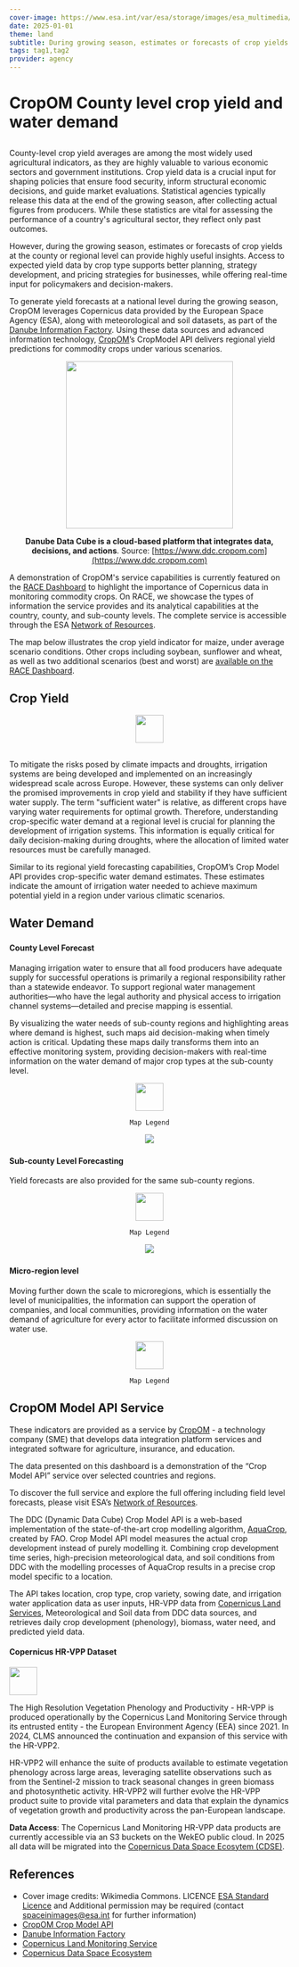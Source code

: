 ```yaml
---
cover-image: https://www.esa.int/var/esa/storage/images/esa_multimedia/images/2018/09/watering_crops/17679972-1-eng-GB/Watering_crops_pillars.jpg
date: 2025-01-01
theme: land
subtitle: During growing season, estimates or forecasts of crop yields at the county or regional level can provide highly useful insights.
tags: tag1,tag2
provider: agency
---
```


# CropOM County level crop yield and water demand <!--{ as="img" mode="hero" src="https://www.esa.int/var/esa/storage/images/esa_multimedia/images/2018/09/watering_crops/17679972-1-eng-GB/Watering_crops_pillars.jpg" }-->

##

County-level crop yield averages are among the most widely used agricultural indicators, as they are highly valuable to various economic sectors and government institutions. Crop yield data is a crucial input for shaping policies that ensure food security, inform structural economic decisions, and guide market evaluations. Statistical agencies typically release this data at the end of the growing season, after collecting actual figures from producers. While these statistics are vital for assessing the performance of a country's agricultural sector, they reflect only past outcomes.

However, during the growing season, estimates or forecasts of crop yields at the county or regional level can provide highly useful insights. Access to expected yield data by crop type supports better planning, strategy development, and pricing strategies for businesses, while offering real-time input for policymakers and decision-makers.

To generate yield forecasts at a national level during the growing season, CropOM leverages Copernicus data provided by the European Space Agency (ESA), along with meteorological and soil datasets, as part of the [Danube Information Factory](https://www.ddc.cropom.com). Using these data sources and advanced information technology, [CropOM](https://cropom.com)’s CropModel API delivers regional yield predictions for commodity crops under various scenarios.

<center>
	<img src=https://www.ddc.cropom.com/assets/DDC__MAIN-DMAXp7Jk.svg height="300">

**Danube Data Cube is a cloud-based platform that integrates data, decisions, and actions**. Source: [https://www.ddc.cropom.com](https://www.ddc.cropom.com)
	</center>
	
A demonstration of CropOM's service capabilities is currently featured on the [RACE Dashboard](https://race.esa.int/) to highlight the importance of Copernicus data in monitoring commodity crops. On RACE, we showcase the types of information the service provides and its analytical capabilities at the country, county, and sub-county levels. The complete service is accessible through the ESA [Network of Resources](https://portfolio.nor-discover.org/?textSearch=cropom&filterServiceType=Any&filterSource=Any&filterGeographicalCoverage=Any&filterTemporalPeriodStart=&filterTemporalPeriodEnd=).

The map below illustrates the crop yield indicator for maize, under average scenario conditions. Other crops including soybean, sunflower and wheat, as well as two additional scenarios (best and worst) are [available on the RACE Dashboard](https://race.esa.int/?indicator=CROPOMHU1&x=2193607.25256&y=5996965.74672&z=7.4418).


## Crop Yield <!--{as="eox-map" style="width: 100%; height: 500px;" layers='[{"type":"Tile","properties":{"id":"Overlay labels"},"source":{"type":"XYZ","urls":["//s2maps-tiles.eu/wmts/1.0.0/overlay_base_bright_3857/default/g/{z}/{y}/{x}.jpg"]}},{"type":"Vector","properties":{"id":"Hungary yield"},"style":{"jsonform":{"type":"object","title":"Data configuration","properties":{"crop":{"title":"Crop","type":"string","enum":["Maize","Soybean","Sunflower","Wheat"],"default":"Maize"},"vstat":{"title":"Statistical value","type":"string","enum":["average","best","worst"],"default":"average"},"vminmax":{"title":"Dynamic range","description":"Yield [t/ha]","type":"object","properties":{"vmin":{"type":"number","minimum":0,"maximum":50,"format":"range","default":2},"vmax":{"type":"number","minimum":0,"maximum":50,"format":"range","default":20}},"format":"minmax"}}},"variables":{"crop":"Maize","vstat":"average","vmin":2,"vmax":7.7},"fill-color":["case",["==",["get","yield","Maize","average"],"N/A"],[253,231,37,0.25],["interpolate",["linear"],["/",["-",["get","yield","Maize","average"],2],7.7],0,[68,1,84,1],0.06666666666666667,[70,23,103,1],0.13333333333333333,[71,44,122,1],0.2,[65,63,131,1],0.26666666666666666,[59,81,139,1],0.3333333333333333,[52,97,141,1],0.4,[44,113,142,1],0.4666666666666667,[39,129,142,1],0.5333333333333333,[33,144,141,1],0.6,[39,173,129,1],0.6666666666666666,[66,187,114,1],0.7333333333333333,[92,200,99,1],0.8,[131,210,75,1],0.8666666666666667,[170,220,50,1],0.9333333333333333,[212,226,44,1],1,[253,231,37,1]]],"stroke-color":"black","stroke-width":1,"layerId":"crop_forecast_hu"},"source":{"type":"Vector","url":"https://api.cropom-dev.com/crop_model/regional_forecast?country_code=HU","format":{"type":"GeoJSON","dataProjection":"EPSG:3035"}}},{"type":"Tile","properties":{"id":"Terrain light"},"source":{"type":"XYZ","urls":["//s2maps-tiles.eu/wmts/1.0.0/terrain-light_3857/default/g/{z}/{y}/{x}.jpg"]}}]' zoom="6.69708496650794" center=[19.7,46.75390620626126] }-->

<center>
	<img src="https://raw.githubusercontent.com/eurodatacube/eodash-assets/main/collections/crop_forecast_CropOM/cm_legend.png" height="50">
</center>
	
## 
	
To mitigate the risks posed by climate impacts and droughts, irrigation systems are being developed and implemented on an increasingly widespread scale across Europe. However, these systems can only deliver the promised improvements in crop yield and stability if they have sufficient water supply. The term "sufficient water" is relative, as different crops have varying water requirements for optimal growth. Therefore, understanding crop-specific water demand at a regional level is crucial for planning the development of irrigation systems. This information is equally critical for daily decision-making during droughts, where the allocation of limited water resources must be carefully managed.

Similar to its regional yield forecasting capabilities, CropOM’s Crop Model API provides crop-specific water demand estimates. These estimates indicate the amount of irrigation water needed to achieve maximum potential yield in a region under various climatic scenarios.

## Water Demand <!--{ as="eox-map" mode="tour" }-->

### <!--{ layers='[{"type":"Tile","properties":{"id":"Overlay labels"},"source":{"type":"XYZ","urls":["//s2maps-tiles.eu/wmts/1.0.0/overlay_base_bright_3857/default/g/{z}/{y}/{x}.jpg"]}},{"type":"Vector","properties":{"id":"Hungary water demand"},"style":{"jsonform":{"type":"object","title":"Data configuration","properties":{"crop":{"title":"Crop","type":"string","enum":["Maize","Soybean","Sunflower","Wheat"],"default":"Maize"},"vstat":{"title":"Statistical value","type":"string","enum":["average","best","worst"],"default":"average"},"vminmax":{"title":"Dynamic range","description":"Water need [mm]","type":"object","properties":{"vmin":{"type":"number","minimum":0,"maximum":800,"format":"range","default":0},"vmax":{"type":"number","minimum":0,"maximum":800,"format":"range","default":500}},"format":"minmax"}}},"variables":{"crop":"Maize","vstat":"average","vmin":179.82,"vmax":263.69},"fill-color":["case",["==",["get","water_need","Maize","average"],"N/A"],[253,231,37,0.25],["interpolate",["linear"],["/",["-",["get","water_need","Maize","average"],179.82],263.69],0,[68,1,84,1],0.06666666666666667,[70,23,103,1],0.13333333333333333,[71,44,122,1],0.2,[65,63,131,1],0.26666666666666666,[59,81,139,1],0.3333333333333333,[52,97,141,1],0.4,[44,113,142,1],0.4666666666666667,[39,129,142,1],0.5333333333333333,[33,144,141,1],0.6,[39,173,129,1],0.6666666666666666,[66,187,114,1],0.7333333333333333,[92,200,99,1],0.8,[131,210,75,1],0.8666666666666667,[170,220,50,1],0.9333333333333333,[212,226,44,1],1,[253,231,37,1]]],"stroke-color":"black","stroke-width":1,"layerId":"crop_forecast_hu_water"},"source":{"type":"Vector","url":"https://api.cropom-dev.com/crop_model/regional_forecast?country_code=HU","format":{"type":"GeoJSON","dataProjection":"EPSG:3035"}}},{"type":"Tile","properties":{"id":"Terrain light"},"source":{"type":"XYZ","urls":["//s2maps-tiles.eu/wmts/1.0.0/terrain-light_3857/default/g/{z}/{y}/{x}.jpg"]}}]' zoom="6.69708496650794" center=[19.7,46.75390620626126] animationOptions={duration:500}}-->
#### County Level Forecast
Managing irrigation water to ensure that all food producers have adequate supply for successful operations is primarily a regional responsibility rather than a statewide endeavor. To support regional water management authorities—who have the legal authority and physical access to irrigation channel systems—detailed and precise mapping is essential.

By visualizing the water needs of sub-county regions and highlighting areas where demand is highest, such maps aid decision-making when timely action is critical. Updating these maps daily transforms them into an effective monitoring system, providing decision-makers with real-time information on the water demand of major crop types at the sub-county level.


<center>
	<img src="https://raw.githubusercontent.com/eurodatacube/eodash-assets/main/collections/crop_forecast_CropOM/cm_legend.png" height="50"/>
	
	Map Legend
</center>
<center>
	<img src="https://raw.githubusercontent.com/eurodatacube/eodash-assets/main/stories/RACE/county-water-demand.png"/>
</center>

### <!--{ layers='[{"type":"Tile","properties":{"id":"Overlay labels"},"source":{"type":"XYZ","urls":["//s2maps-tiles.eu/wmts/1.0.0/overlay_base_bright_3857/default/g/{z}/{y}/{x}.jpg"]}},{"type":"Vector","properties":{"id":"Hungary Békés subcounty yield"},"style":{"jsonform":{"type":"object","title":"Data configuration","properties":{"crop":{"title":"Crop","type":"string","enum":["Maize","Soybean","Sunflower","Wheat"],"default":"Maize"},"vstat":{"title":"Statistical value","type":"string","enum":["average","best","worst"],"default":"average"},"vminmax":{"title":"Dynamic range","description":"Yield [t/ha]","type":"object","properties":{"vmin":{"type":"number","minimum":0,"maximum":50,"format":"range","default":2},"vmax":{"type":"number","minimum":0,"maximum":50,"format":"range","default":20}},"format":"minmax"}}},"variables":{"crop":"Maize","vstat":"average","vmin":1.24,"vmax":3.82},"fill-color":["case",["==",["get","yield","Maize","average"],"N/A"],[253,231,37,0.25],["interpolate",["linear"],["/",["-",["get","yield","Maize","average"],1.24],3.82],0,[68,1,84,1],0.06666666666666667,[70,23,103,1],0.13333333333333333,[71,44,122,1],0.2,[65,63,131,1],0.26666666666666666,[59,81,139,1],0.3333333333333333,[52,97,141,1],0.4,[44,113,142,1],0.4666666666666667,[39,129,142,1],0.5333333333333333,[33,144,141,1],0.6,[39,173,129,1],0.6666666666666666,[66,187,114,1],0.7333333333333333,[92,200,99,1],0.8,[131,210,75,1],0.8666666666666667,[170,220,50,1],0.9333333333333333,[212,226,44,1],1,[253,231,37,1]]],"stroke-color":"black","stroke-width":1,"layerId":"crop_forecast_hu_bekes"},"source":{"type":"Vector","url":"https://api.cropom-dev.com/crop_model/regional_forecast?region_code=HU332","format":{"type":"GeoJSON","dataProjection":"EPSG:3035"}}},{"type":"Tile","properties":{"id":"Terrain light"},"source":{"type":"XYZ","urls":["//s2maps-tiles.eu/wmts/1.0.0/terrain-light_3857/default/g/{z}/{y}/{x}.jpg"]}}]' zoom="9.049803408653483" center=[21.049999999999997,46.71545914037338] animationOptions={duration:500}}-->
#### Sub-county Level Forecasting
Yield forecasts are also provided for the same sub-county regions.

<center>
	<img src="https://raw.githubusercontent.com/eurodatacube/eodash-assets/main/collections/crop_forecast_CropOM/cm_legend.png" height="50">
	
	Map Legend
</center>
<center>
	<img src="https://raw.githubusercontent.com/eurodatacube/eodash-assets/main/stories/RACE/subcounty-water-demand.png"/>
</center>

### <!--{ layers='[{"type":"Tile","properties":{"id":"Overlay labels"},"source":{"type":"XYZ","urls":["//s2maps-tiles.eu/wmts/1.0.0/overlay_base_bright_3857/default/g/{z}/{y}/{x}.jpg"]}},{"type":"Vector","properties":{"id":"Hungary Mezőhegyes microregion water demand"},"style":{"jsonform":{"type":"object","title":"Data configuration","properties":{"crop":{"title":"Crop","type":"string","enum":["Maize","Soybean","Sunflower","Wheat"],"default":"Maize"},"vstat":{"title":"Statistical value","type":"string","enum":["average","best","worst"],"default":"average"},"vminmax":{"title":"Dynamic range","description":"Water need [mm]","type":"object","properties":{"vmin":{"type":"number","minimum":0,"maximum":800,"format":"range","default":0},"vmax":{"type":"number","minimum":0,"maximum":800,"format":"range","default":500}},"format":"minmax"}}},"variables":{"crop":"Maize","vstat":"average","vmin":227.74,"vmax":251.71},"fill-color":["case",["==",["get","water_need","Maize","average"],"N/A"],[253,231,37,0.25],["interpolate",["linear"],["/",["-",["get","water_need","Maize","average"],227.74],251.71],0,[68,1,84,1],0.06666666666666667,[70,23,103,1],0.13333333333333333,[71,44,122,1],0.2,[65,63,131,1],0.26666666666666666,[59,81,139,1],0.3333333333333333,[52,97,141,1],0.4,[44,113,142,1],0.4666666666666667,[39,129,142,1],0.5333333333333333,[33,144,141,1],0.6,[39,173,129,1],0.6666666666666666,[66,187,114,1],0.7333333333333333,[92,200,99,1],0.8,[131,210,75,1],0.8666666666666667,[170,220,50,1],0.9333333333333333,[212,226,44,1],1,[253,231,37,1]]],"stroke-color":"black","stroke-width":1,"layerId":"crop_forecast_hu_mezohegyes_water"},"source":{"type":"Vector","url":"https://api.cropom-dev.com/crop_model/regional_forecast?region_code=HU3321","format":{"type":"GeoJSON","dataProjection":"EPSG:3035"}}},{"type":"Tile","properties":{"id":"Terrain light"},"source":{"type":"XYZ","urls":["//s2maps-tiles.eu/wmts/1.0.0/terrain-light_3857/default/g/{z}/{y}/{x}.jpg"]}}]' zoom="10.473578924860789" center=[20.97,46.38803298583869] animationOptions={duration:500}}-->
#### Micro-region level
Moving further down the scale to microregions, which is essentially the level of municipalities, the information can support the operation of companies, and local communities, providing information on the water demand of agriculture for every actor to facilitate informed discussion on water use.
<center>
	<img src="https://raw.githubusercontent.com/eurodatacube/eodash-assets/main/collections/crop_forecast_CropOM/cm_legend.png" height="50">
	
	Map Legend
</center>

## CropOM Model API Service

These indicators are provided as a service by [CropOM](https://cropom.com) - a technology company (SME) that develops data integration platform services and integrated software for agriculture, insurance, and education. 

The data presented on this dashboard is a demonstration of the “Crop Model API” service over selected countries and regions.

To discover the full service and explore the full offering including field level forecasts, please visit ESA’s [Network of Resources](https://portfolio.nor-discover.org/?textSearch=cropom&filterServiceType=Any&filterSource=Any&filterGeographicalCoverage=Any&filterTemporalPeriodStart=&filterTemporalPeriodEnd=).

The DDC (Dynamic Data Cube) Crop Model API is a web-based implementation of the state-of-the-art crop modelling algorithm, [AquaCrop](https://www.fao.org/aquacrop/en/), created by FAO. Crop Model API model measures the actual crop development instead of purely modelling it. Combining crop development time series, high-precision meteorological data, and soil conditions from DDC with the modelling processes of AquaCrop results in a precise crop model specific to a location.

The API takes location, crop type, crop variety, sowing date, and irrigation water application data as user inputs, HR-VPP data from [Copernicus Land Services](https://land.copernicus.eu/en), Meteorological and Soil data from DDC data sources, and retrieves daily crop development (phenology), biomass, water need, and predicted yield data.

#### Copernicus HR-VPP Dataset 

<img src="https://land.copernicus.eu/static/media/ccl-icon-land-text-2.e04af716.svg" height="50">

The High Resolution Vegetation Phenology and Productivity - HR-VPP is produced operationally by the Copernicus Land Monitoring Service through its entrusted entity - the European Environment Agency (EEA) since 2021. In 2024, CLMS announced the continuation and expansion of this service with the HR-VPP2. 

HR-VPP2 will enhance the suite of products available to estimate vegetation phenology across large areas, leveraging satellite observations such as from the Sentinel-2 mission to track seasonal changes in green biomass and photosynthetic activity. HR-VPP2 will further evolve the HR-VPP product suite to provide vital parameters and data that explain the dynamics of vegetation growth and productivity across the pan-European landscape.

**Data Access**: The Copernicus Land Monitoring HR-VPP data products are currently accessible via an S3 buckets on the WekEO public cloud. In 2025 all data will be migrated into the [Copernicus Data Space Ecosytem (CDSE)](https://documentation.dataspace.copernicus.eu/Data/ComplementaryData/CLMS.html).






## References

* Cover image credits: Wikimedia Commons. LICENCE
[ESA Standard Licence](https://www.esa.int/ESA_Multimedia/Terms_and_conditions_of_use_of_images_and_videos_available_on_the_esa_website) and Additional permission may be required (contact spaceinimages@esa.int for further information)
* [CropOM Crop Model API](https://cropom.com)
* [Danube Information Factory](https://www.ddc.cropom.com)
* [Copernicus Land Monitoring Service](https://land.copernicus.eu/en)
* [Copernicus Data Space Ecosystem](https://dataspace.copernicus.eu/)
